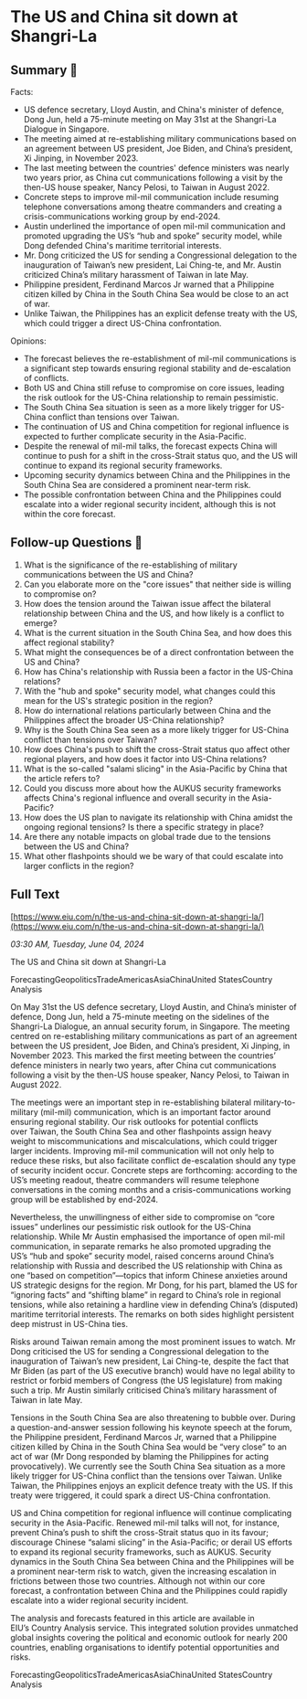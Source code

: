 # The US and China sit down at Shangri-La

## Summary 🤖

Facts:

- US defence secretary, Lloyd Austin, and China's minister of defence, Dong Jun, held a 75-minute meeting on May 31st at the Shangri-La Dialogue in Singapore.
- The meeting aimed at re-establishing military communications based on an agreement between US president, Joe Biden, and China’s president, Xi Jinping, in November 2023.
- The last meeting between the countries' defence ministers was nearly two years prior, as China cut communications following a visit by the then-US house speaker, Nancy Pelosi, to Taiwan in August 2022.
- Concrete steps to improve mil-mil communication include resuming telephone conversations among theatre commanders and creating a crisis-communications working group by end-2024.
- Austin underlined the importance of open mil-mil communication and promoted upgrading the US’s “hub and spoke” security model, while Dong defended China's maritime territorial interests.
- Mr. Dong criticized the US for sending a Congressional delegation to the inauguration of Taiwan’s new president, Lai Ching-te, and Mr. Austin criticized China’s military harassment of Taiwan in late May.
- Philippine president, Ferdinand Marcos Jr warned that a Philippine citizen killed by China in the South China Sea would be close to an act of war.
- Unlike Taiwan, the Philippines has an explicit defense treaty with the US, which could trigger a direct US-China confrontation.

Opinions:

- The forecast believes the re-establishment of mil-mil communications is a significant step towards ensuring regional stability and de-escalation of conflicts.
- Both US and China still refuse to compromise on core issues, leading the risk outlook for the US-China relationship to remain pessimistic.
- The South China Sea situation is seen as a more likely trigger for US-China conflict than tensions over Taiwan.
- The continuation of US and China competition for regional influence is expected to further complicate security in the Asia-Pacific.
- Despite the renewal of mil-mil talks, the forecast expects China will continue to push for a shift in the cross-Strait status quo, and the US will continue to expand its regional security frameworks.
- Upcoming security dynamics between China and the Philippines in the South China Sea are considered a prominent near-term risk.
- The possible confrontation between China and the Philippines could escalate into a wider regional security incident, although this is not within the core forecast.

## Follow-up Questions 🤖

1. What is the significance of the re-establishing of military communications between the US and China?
2. Can you elaborate more on the "core issues" that neither side is willing to compromise on?
3. How does the tension around the Taiwan issue affect the bilateral relationship between China and the US, and how likely is a conflict to emerge?
4. What is the current situation in the South China Sea, and how does this affect regional stability?
5. What might the consequences be of a direct confrontation between the US and China?
6. How has China's relationship with Russia been a factor in the US-China relations?
7. With the "hub and spoke" security model, what changes could this mean for the US's strategic position in the region?
8. How do international relations particularly between China and the Philippines affect the broader US-China relationship?
9. Why is the South China Sea seen as a more likely trigger for US-China conflict than tensions over Taiwan?
10. How does China's push to shift the cross-Strait status quo affect other regional players, and how does it factor into US-China relations?
11. What is the so-called "salami slicing" in the Asia-Pacific by China that the article refers to?
12. Could you discuss more about how the AUKUS security frameworks affects China's regional influence and overall security in the Asia-Pacific? 
13. How does the US plan to navigate its relationship with China amidst the ongoing regional tensions? Is there a specific strategy in place?
14. Are there any notable impacts on global trade due to the tensions between the US and China? 
15. What other flashpoints should we be wary of that could escalate into larger conflicts in the region?

## Full Text

[https://www.eiu.com/n/the-us-and-china-sit-down-at-shangri-la/](https://www.eiu.com/n/the-us-and-china-sit-down-at-shangri-la/)

*03:30 AM, Tuesday, June 04, 2024*

The US and China sit down at Shangri-La

ForecastingGeopoliticsTradeAmericasAsiaChinaUnited StatesCountry Analysis

On May 31st the US defence secretary, Lloyd Austin, and China’s minister of defence, Dong Jun, held a 75-minute meeting on the sidelines of the Shangri-La Dialogue, an annual security forum, in Singapore. The meeting centred on re-establishing military communications as part of an agreement between the US president, Joe Biden, and China’s president, Xi Jinping, in November 2023. This marked the first meeting between the countries’ defence ministers in nearly two years, after China cut communications following a visit by the then-US house speaker, Nancy Pelosi, to Taiwan in August 2022.

The meetings were an important step in re-establishing bilateral military-to-military (mil-mil) communication, which is an important factor around ensuring regional stability. Our risk outlooks for potential conflicts over Taiwan, the South China Sea and other flashpoints assign heavy weight to miscommunications and miscalculations, which could trigger larger incidents. Improving mil-mil communication will not only help to reduce these risks, but also facilitate conflict de-escalation should any type of security incident occur. Concrete steps are forthcoming: according to the US’s meeting readout, theatre commanders will resume telephone conversations in the coming months and a crisis-communications working group will be established by end-2024.

Nevertheless, the unwillingness of either side to compromise on “core issues” underlines our pessimistic risk outlook for the US-China relationship. While Mr Austin emphasised the importance of open mil-mil communication, in separate remarks he also promoted upgrading the US’s “hub and spoke” security model, raised concerns around China’s relationship with Russia and described the US relationship with China as one “based on competition”—topics that inform Chinese anxieties around US strategic designs for the region. Mr Dong, for his part, blamed the US for “ignoring facts” and “shifting blame” in regard to China’s role in regional tensions, while also retaining a hardline view in defending China’s (disputed) maritime territorial interests. The remarks on both sides highlight persistent deep mistrust in US-China ties.

Risks around Taiwan remain among the most prominent issues to watch. Mr Dong criticised the US for sending a Congressional delegation to the inauguration of Taiwan’s new president, Lai Ching-te, despite the fact that Mr Biden (as part of the US executive branch) would have no legal ability to restrict or forbid members of Congress (the US legislature) from making such a trip. Mr Austin similarly criticised China’s military harassment of Taiwan in late May.

Tensions in the South China Sea are also threatening to bubble over. During a question-and-answer session following his keynote speech at the forum, the Philippine president, Ferdinand Marcos Jr, warned that a Philippine citizen killed by China in the South China Sea would be “very close” to an act of war (Mr Dong responded by blaming the Philippines for acting provocatively). We currently see the South China Sea situation as a more likely trigger for US-China conflict than the tensions over Taiwan. Unlike Taiwan, the Philippines enjoys an explicit defence treaty with the US. If this treaty were triggered, it could spark a direct US-China confrontation.

US and China competition for regional influence will continue complicating security in the Asia-Pacific. Renewed mil-mil talks will not, for instance, prevent China’s push to shift the cross-Strait status quo in its favour; discourage Chinese “salami slicing” in the Asia-Pacific; or derail US efforts to expand its regional security frameworks, such as AUKUS. Security dynamics in the South China Sea between China and the Philippines will be a prominent near-term risk to watch, given the increasing escalation in frictions between those two countries. Although not within our core forecast, a confrontation between China and the Philippines could rapidly escalate into a wider regional security incident.

The analysis and forecasts featured in this article are available in EIU’s Country Analysis service. This integrated solution provides unmatched global insights covering the political and economic outlook for nearly 200 countries, enabling organisations to identify potential opportunities and risks.

ForecastingGeopoliticsTradeAmericasAsiaChinaUnited StatesCountry Analysis

